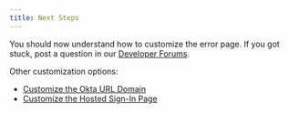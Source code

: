 ```yaml
---
title: Next Steps
---
```

You should now understand how to customize the error page. If you got stuck, post a question in our [Developer Forums](https://devforum.okta.com).

Other customization options:

* [Customize the Okta URL Domain](/guides/custom-url-domain/-/overview/)
* [Customize the Hosted Sign-In Page](/guides/custom-hosted-signin/-/overview/)